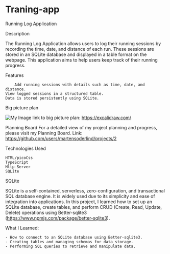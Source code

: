 # Traning-app

Running Log Application

Description

The Running Log Application allows users to log their running sessions by recording the time, date, and distance of each run. These sessions are stored in an SQLite database and displayed in a table format on the webpage. This application aims to help users keep track of their running progress.

Features

        Add running sessions with details such as time, date, and distance.
    View logged sessions in a structured table.
    Data is stored persistently using SQLite.

Big picture plan

![My Image](./image1.png) 
link to big picture plan: https://excalidraw.com/

Planning Board
For a detailed view of my project planning and progress, please visit my Planning Board.
Link: https://github.com/users/martensoderlind/projects/2

Technologies Used

    HTML/picoCss
    TypeScript
    Http-Server
    SQLite

SQLite

SQLite is a self-contained, serverless, zero-configuration, and transactional SQL database engine. It is widely used due to its simplicity and ease of integration into applications. In this project, I learned how to set up an SQLite database, create tables, and perform CRUD (Create, Read, Update, Delete) operations using Better-sqlite3 (https://www.npmjs.com/package/better-sqlite3).

What I Learned:

    - How to connect to an SQLite database using Better-sqlite3.
    - Creating tables and managing schemas for data storage.
    - Performing SQL queries to retrieve and manipulate data.
